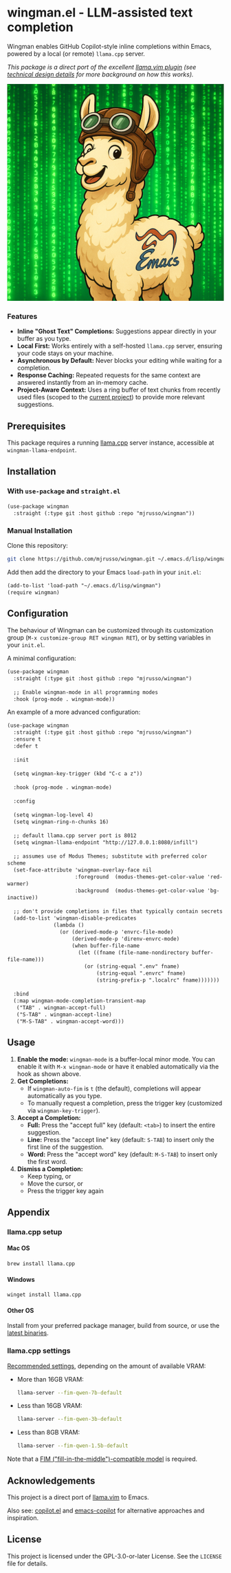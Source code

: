 #  wingman.el - LLM-assisted text completion

Wingman enables GitHub Copilot-style inline completions within Emacs, powered by a local (or remote) `llama.cpp` server.

_This package is a direct port of the excellent [llama.vim plugin](https://github.com/ggml-org/llama.vim) (see [technical design details](https://github.com/ggml-org/llama.cpp/pull/9787) for more background on how this works)._

![logo](./assets/logo.png)

### Features

* **Inline "Ghost Text" Completions:** Suggestions appear directly in your buffer as you type.
* **Local First:** Works entirely with a self-hosted `llama.cpp` server, ensuring your code stays on your machine.
* **Asynchronous by Default:** Never blocks your editing while waiting for a completion.
* **Response Caching:** Repeated requests for the same context are answered instantly from an in-memory cache.
* **Project-Aware Context:** Uses a ring buffer of text chunks from recently used files (scoped to the [current project](https://www.gnu.org/software/emacs/manual/html_node/emacs/Projects.html)) to provide more relevant suggestions.

## Prerequisites

This package requires a running [llama.cpp](https://github.com/ggml-org/llama.cpp) server instance, accessible at `wingman-llama-endpoint`.

## Installation

### With `use-package` and `straight.el`

```emacs-lisp
(use-package wingman
  :straight (:type git :host github :repo "mjrusso/wingman"))
```

### Manual Installation

Clone this repository:

```bash
git clone https://github.com/mjrusso/wingman.git ~/.emacs.d/lisp/wingman
```

Add then add the directory to your Emacs `load-path` in your `init.el`:

```emacs-lisp
(add-to-list 'load-path "~/.emacs.d/lisp/wingman")
(require wingman)
```

## Configuration

The behaviour of Wingman can be customized through its customization group (`M-x customize-group RET wingman RET`), or by setting variables in your `init.el`.

A minimal configuration:

```emacs-lisp
(use-package wingman
  :straight (:type git :host github :repo "mjrusso/wingman")

  ;; Enable wingman-mode in all programming modes
  :hook (prog-mode . wingman-mode))
```

An example of a more advanced configuration:

```emacs-lisp
(use-package wingman
  :straight (:type git :host github :repo "mjrusso/wingman")
  :ensure t
  :defer t

  :init

  (setq wingman-key-trigger (kbd "C-c a z"))

  :hook (prog-mode . wingman-mode)

  :config

  (setq wingman-log-level 4)
  (setq wingman-ring-n-chunks 16)

  ;; default llama.cpp server port is 8012
  (setq wingman-llama-endpoint "http://127.0.0.1:8080/infill")

  ;; assumes use of Modus Themes; substitute with preferred color scheme
  (set-face-attribute 'wingman-overlay-face nil
                      :foreground  (modus-themes-get-color-value 'red-warmer)
                      :background  (modus-themes-get-color-value 'bg-inactive))

  ;; don't provide completions in files that typically contain secrets
  (add-to-list 'wingman-disable-predicates
               (lambda ()
                 (or (derived-mode-p 'envrc-file-mode)
                     (derived-mode-p 'direnv-envrc-mode)
                     (when buffer-file-name
                       (let ((fname (file-name-nondirectory buffer-file-name)))
                         (or (string-equal ".env" fname)
                             (string-equal ".envrc" fname)
                             (string-prefix-p ".localrc" fname)))))))

  :bind
  (:map wingman-mode-completion-transient-map
   ("TAB" . wingman-accept-full)
   ("S-TAB" . wingman-accept-line)
   ("M-S-TAB" . wingman-accept-word)))
```

## Usage

1. **Enable the mode:** `wingman-mode` is a buffer-local minor mode. You can enable it with `M-x wingman-mode` or have it enabled automatically via the hook as shown above.
2. **Get Completions:**
   * If `wingman-auto-fim` is `t` (the default), completions will appear automatically as you type.
   * To manually request a completion, press the trigger key (customized via `wingman-key-trigger`).
3. **Accept a Completion:**
   * **Full:** Press the "accept full" key (default: `<tab>`) to insert the entire suggestion.
   * **Line:** Press the "accept line" key (default: `S-TAB`) to insert only the first line of the suggestion.
   * **Word:** Press the "accept word" key (default: `M-S-TAB`) to insert only the first word.
4. **Dismiss a Completion:**
   * Keep typing, or
   * Move the cursor, or
   * Press the trigger key again

## Appendix

### llama.cpp setup

#### Mac OS

```bash
brew install llama.cpp
```

#### Windows

```bash
winget install llama.cpp
```

#### Other OS

Install from your preferred package manager, build from source, or use the [latest binaries](https://github.com/ggml-org/llama.cpp/releases).

### llama.cpp settings

[Recommended settings](https://github.com/ggml-org/llama.vim/blob/master/README.md#llamacpp-settings), depending on the amount of available VRAM:

- More than 16GB VRAM:

  ```bash
  llama-server --fim-qwen-7b-default
  ```

- Less than 16GB VRAM:

  ```bash
  llama-server --fim-qwen-3b-default
  ```

- Less than 8GB VRAM:

  ```bash
  llama-server --fim-qwen-1.5b-default
  ```

Note that a [FIM ("fill-in-the-middle")-compatible model](https://huggingface.co/collections/ggml-org/llamavim-6720fece33898ac10544ecf9) is required.

## Acknowledgements

This project is a direct port of [llama.vim](https://github.com/ggml-org/llama.vim) to Emacs.

Also see: [copilot.el](https://github.com/copilot-emacs/copilot.el) and [emacs-copilot](https://github.com/jart/emacs-copilot) for alternative approaches and inspiration.

## License

This project is licensed under the GPL-3.0-or-later License. See the `LICENSE` file for details.

